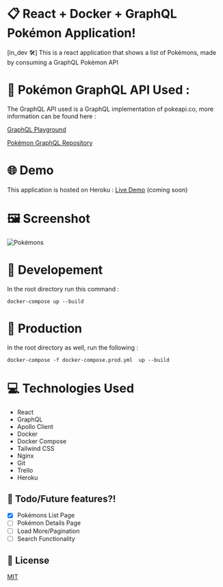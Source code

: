 # :clipboard: React + Docker + GraphQL Pokémon Application!
[in_dev :hammer_and_wrench:] This is a react application that shows a list of Pokémons, made by consuming a GraphQL Pokémon API

# :round_pushpin: Pokémon GraphQL API Used :
The GraphQL API used is a GraphQL implementation of pokeapi.co, more information can be found here :

[GraphQL Playground](https://mazipan-gql-pokeapi.herokuapp.com/graphql)

[Pokémon GraphQL Repository](https://github.com/mazipan/graphql-pokeapi)

# :globe_with_meridians: Demo
This application is hosted on Heroku :
[Live Demo](https://github.com/starshums/react-graphql-pokemon-app) (coming soon)

# :framed_picture: Screenshot
![Pokémons](https://i.imgur.com/oskGrGP.png)

# :repeat: Developement
In the root directory run this command :

``` docker-compose up --build ```

# :repeat_one: Production
In the root directory as well, run the following :

``` docker-compose -f docker-compose.prod.yml  up --build ```

# :computer: Technologies Used
* React
* GraphQL
* Apollo Client
* Docker
* Docker Compose
* Tailwind CSS
* Nginx
* Git
* Trello
* Heroku

## :open_book: Todo/Future features?!
- [x] Pokémons List Page
- [ ] Pokémon Details Page
- [ ] Load More/Pagination
- [ ] Search Functionality

## :memo: License
[MIT](https://opensource.org/licenses/MIT)
